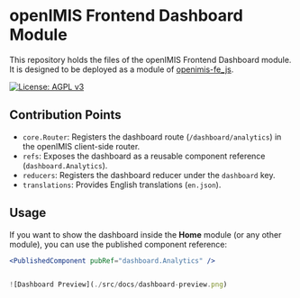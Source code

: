 # openIMIS Frontend Dashboard Module

This repository holds the files of the openIMIS Frontend Dashboard module.  
It is designed to be deployed as a module of [openimis-fe_js](https://github.com/openimis/openimis-fe_js).

[![License: AGPL v3](https://img.shields.io/badge/License-AGPL%20v3-blue.svg)](https://www.gnu.org/licenses/agpl-3.0)

## Contribution Points

- `core.Router`: Registers the dashboard route (`/dashboard/analytics`) in the openIMIS client-side router.
- `refs`: Exposes the dashboard as a reusable component reference (`dashboard.Analytics`).
- `reducers`: Registers the dashboard reducer under the `dashboard` key.
- `translations`: Provides English translations (`en.json`).

## Usage

If you want to show the dashboard inside the **Home** module (or any other module), you can use the published component reference:

```jsx
<PublishedComponent pubRef="dashboard.Analytics" />


![Dashboard Preview](./src/docs/dashboard-preview.png)

